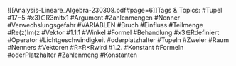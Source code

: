 
![[Analysis-Lineare_Algebra-230308.pdf#page=6]]Tags & Topics:
   #Tupel
   #17−5
   #x3)∈R3mitx1
   #Argument
   #Zahlenmengen
   #Nenner
   #Verwechslungsgefahr
   #VARIABLEN
   #Bruch
   #Einfluss
   #Teilmenge
   #Re(z)Im(z
   #Vektor
   #1.1.1
   #Winkel
   #Formel
   #Behandlung
   #x3∈Rdefiniert
   #Operator
   #Lichtgeschwindigkeit
   #oderplatzhalter
   #Tupeln
   #Zweier
   #Raum
   #Nenners
   #Vektoren
   #R×R×Rwird
   #1.2.
   #Konstant
   #Formeln
   #oderPlatzhalter
   #Zahlenmeng
   #Konstanten